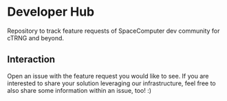 # Developer Hub
Repository to track feature requests of SpaceComputer dev community for cTRNG and beyond. 

## Interaction
Open an issue with the feature request you would like to see. If you are interested to share your solution leveraging our infrastructure, feel free to also share some information within an issue, too! :)


